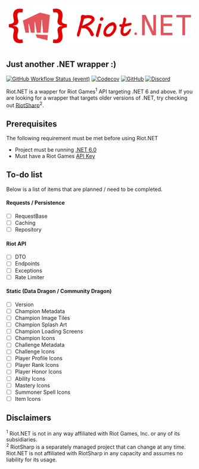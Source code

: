 # ![Riot.NET](brand/logo-transparent.png)
## Just another .NET wrapper :)

[![GitHub Workflow Status (event)](https://img.shields.io/github/workflow/status/AerialByte/Riot.NET/Build%20and%20Test?event=push&style=flat)](https://github.com/AerialByte/Riot.NET/actions/workflows/build-and-test.yml)
[![Codecov](https://img.shields.io/codecov/c/github/AerialByte/Riot.NET?style=flat)](https://app.codecov.io/gh/AerialByte/Riot.NET)
[![GitHub](https://img.shields.io/github/license/AerialByte/Riot.NET?logo=github&style=flat)](https://github.com/AerialByte/Riot.NET/blob/main/LICENSE)
[![Discord](https://img.shields.io/discord/1024197539102212117?color=%237289da&label=Discord&logo=discord&logoColor=%237289da&style=flat)](https://discord.gg/hJMAVh8YPE)

Riot.NET is a wapper for Riot Games<sup>1</sup> API targeting .NET 6 and above. If you are looking for a wrapper that targets older versions of .NET, try checking out [RiotSharp](https://github.com/BenFradet/RiotSharp)<sup>2</sup>.

## Prerequisites

The following requirement must be met before using Riot.NET

- Project must be running [.NET 6.0](https://dotnet.microsoft.com/download/dotnet/6.0)
- Must have a Riot Games [API Key](https://developer.riotgames.com/docs/portal#web-apis_api-keys)

## To-do list

Below is a list of items that are planned / need to be completed.

#### Requests / Persistence
- [ ] RequestBase
- [ ] Caching
- [ ] Repository

#### Riot API
- [ ] DTO
- [ ] Endpoints
- [ ] Exceptions
- [ ] Rate Limiter

#### Static (Data Dragon / Community Dragon)
- [ ] Version
- [ ] Champion Metadata
- [ ] Champion Image Tiles
- [ ] Champion Splash Art
- [ ] Champion Loading Screens
- [ ] Champion Icons
- [ ] Challenge Metadata
- [ ] Challenge Icons
- [ ] Player Profile Icons
- [ ] Player Rank Icons
- [ ] Player Honor Icons
- [ ] Ability Icons
- [ ] Mastery Icons
- [ ] Summoner Spell Icons
- [ ] Item Icons

## Disclaimers

<sup>1</sup> Riot.NET is not in any way affiliated with Riot Games, Inc. or any of its subsidiaries.<br />
<sup>2</sup> RiotSharp is a separately managed project that can change at any time. Riot.NET is not affiliated with RiotSharp in any capacity and assumes no liability for its usage.
